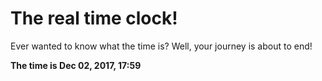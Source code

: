# The real time clock!

Ever wanted to know what the time is? Well, your journey is about to end!

**The time is Dec 02, 2017, 17:59**